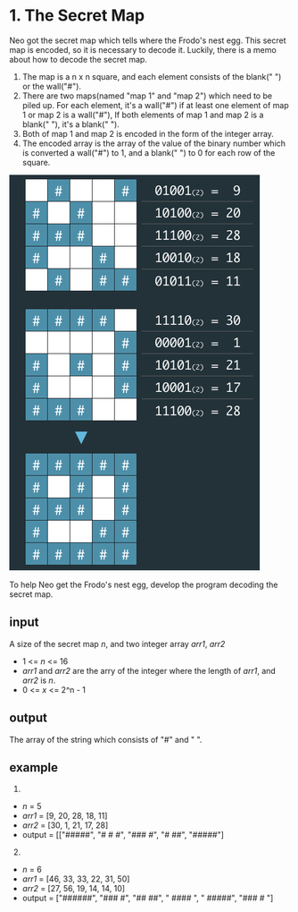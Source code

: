 # 1. The Secret Map
Neo got the secret map which tells where the Frodo's nest egg. This secret map is encoded, so it is necessary to decode it. Luckily, there is a memo about how to decode the secret map.

1. The map is a n x n square, and each element consists of the blank(" ") or the wall("#").
2. There are two maps(named "map 1" and "map 2") which need to be piled up. For each element, it's a wall("#") if at least one element of map 1 or map 2 is a wall("#"), If both elements of map 1 and map 2 is a blank(" "), it's a blank(" ").
3. Both of map 1 and map 2 is encoded in the form of the integer array.
4. The encoded array is the array of the value of the binary number which is converted a wall("#") to 1, and a blank(" ") to 0 for each row of the square.

![Alt text](./secret8.png)

To help Neo get the Frodo's nest egg, develop the program decoding the secret map.

## input
A size of the secret map *n*, and two integer array *arr1*, *arr2*
- 1 <= *n* <= 16
- *arr1* and *arr2* are the arry of the integer where the length of *arr1*, and *arr2* is *n*.
- 0 <= *x* <= 2^n - 1

## output
The array of the string which consists of "#" and " ".

## example
1.
- *n* = 5
- *arr1* = [9, 20, 28, 18, 11]
- *arr2* = [30, 1, 21, 17, 28]
- output = [["#####", "# # #", "### #", "#  ##", "#####"]

2.
- *n* = 6
- *arr1* = [46, 33, 33, 22, 31, 50]
- *arr2* = [27, 56, 19, 14, 14, 10]
- output = ["######", "###  #", "##  ##", " #### ", " #####", "### # "]
